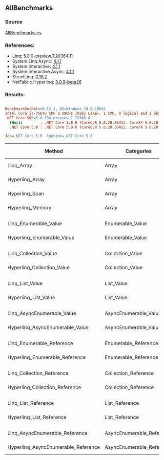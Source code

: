 ﻿## AllBenchmarks

### Source
[AllBenchmarks.cs](../NetFabric.Hyperlinq.Benchmarks/Benchmarks/AllBenchmarks.cs)

### References:
- Linq: 5.0.0-preview.7.20364.11
- System.Linq.Async: [4.1.1](https://www.nuget.org/packages/System.Linq.Async/4.1.1)
- System.Interactive: [4.1.1](https://www.nuget.org/packages/System.Interactive/4.1.1)
- System.Interactive.Async: [4.1.1](https://www.nuget.org/packages/System.Interactive.Async/4.1.1)
- StructLinq: [0.19.2](https://www.nuget.org/packages/StructLinq/0.19.2)
- NetFabric.Hyperlinq: [3.0.0-beta26](https://www.nuget.org/packages/NetFabric.Hyperlinq/3.0.0-beta26)

### Results:
``` ini

BenchmarkDotNet=v0.12.1, OS=Windows 10.0.19042
Intel Core i7-7567U CPU 3.50GHz (Kaby Lake), 1 CPU, 4 logical and 2 physical cores
.NET Core SDK=5.0.100-preview.7.20366.6
  [Host]        : .NET Core 5.0.0 (CoreCLR 5.0.20.36411, CoreFX 5.0.20.36411), X64 RyuJIT
  .NET Core 5.0 : .NET Core 5.0.0 (CoreCLR 5.0.20.36411, CoreFX 5.0.20.36411), X64 RyuJIT

Job=.NET Core 5.0  Runtime=.NET Core 5.0  

```
|                              Method |                Categories | Count |       Mean |    Error |   StdDev | Ratio | RatioSD |  Gen 0 | Gen 1 | Gen 2 | Allocated |
|------------------------------------ |-------------------------- |------ |-----------:|---------:|---------:|------:|--------:|-------:|------:|------:|----------:|
|                          Linq_Array |                     Array |   100 |   528.0 ns |  5.57 ns |  4.94 ns |  1.00 |    0.00 | 0.0153 |     - |     - |      32 B |
|                     Hyperlinq_Array |                     Array |   100 |   191.4 ns |  1.67 ns |  1.56 ns |  0.36 |    0.00 |      - |     - |     - |         - |
|                      Hyperlinq_Span |                     Array |   100 |   166.2 ns |  1.88 ns |  1.76 ns |  0.32 |    0.00 |      - |     - |     - |         - |
|                    Hyperlinq_Memory |                     Array |   100 |   215.8 ns |  2.12 ns |  1.99 ns |  0.41 |    0.00 |      - |     - |     - |         - |
|                                     |                           |       |            |          |          |       |         |        |       |       |           |
|               Linq_Enumerable_Value |          Enumerable_Value |   100 |   737.5 ns |  6.24 ns |  5.84 ns |  1.00 |    0.00 | 0.0153 |     - |     - |      32 B |
|          Hyperlinq_Enumerable_Value |          Enumerable_Value |   100 |   199.4 ns |  2.30 ns |  1.92 ns |  0.27 |    0.00 |      - |     - |     - |         - |
|                                     |                           |       |            |          |          |       |         |        |       |       |           |
|               Linq_Collection_Value |          Collection_Value |   100 |   741.2 ns |  6.95 ns |  6.50 ns |  1.00 |    0.00 | 0.0153 |     - |     - |      32 B |
|          Hyperlinq_Collection_Value |          Collection_Value |   100 |   233.7 ns |  3.46 ns |  3.24 ns |  0.32 |    0.00 |      - |     - |     - |         - |
|                                     |                           |       |            |          |          |       |         |        |       |       |           |
|                     Linq_List_Value |                List_Value |   100 |   737.0 ns |  6.21 ns |  5.80 ns |  1.00 |    0.00 | 0.0153 |     - |     - |      32 B |
|                Hyperlinq_List_Value |                List_Value |   100 |   401.4 ns |  3.81 ns |  3.18 ns |  0.54 |    0.01 |      - |     - |     - |         - |
|                                     |                           |       |            |          |          |       |         |        |       |       |           |
|          Linq_AsyncEnumerable_Value |     AsyncEnumerable_Value |   100 | 2,176.1 ns | 25.71 ns | 21.47 ns |  1.00 |    0.00 | 0.0191 |     - |     - |      40 B |
|     Hyperlinq_AsyncEnumerable_Value |     AsyncEnumerable_Value |   100 |   331.5 ns |  3.55 ns |  3.32 ns |  0.15 |    0.00 | 0.0191 |     - |     - |      40 B |
|                                     |                           |       |            |          |          |       |         |        |       |       |           |
|           Linq_Enumerable_Reference |      Enumerable_Reference |   100 |   570.6 ns |  5.53 ns |  5.18 ns |  1.00 |    0.00 | 0.0153 |     - |     - |      32 B |
|      Hyperlinq_Enumerable_Reference |      Enumerable_Reference |   100 |   523.1 ns |  4.70 ns |  4.40 ns |  0.92 |    0.01 | 0.0153 |     - |     - |      32 B |
|                                     |                           |       |            |          |          |       |         |        |       |       |           |
|           Linq_Collection_Reference |      Collection_Reference |   100 |   572.8 ns |  5.56 ns |  5.20 ns |  1.00 |    0.00 | 0.0153 |     - |     - |      32 B |
|      Hyperlinq_Collection_Reference |      Collection_Reference |   100 |   520.5 ns |  7.43 ns |  6.59 ns |  0.91 |    0.02 | 0.0153 |     - |     - |      32 B |
|                                     |                           |       |            |          |          |       |         |        |       |       |           |
|                 Linq_List_Reference |            List_Reference |   100 |   572.2 ns |  3.72 ns |  3.11 ns |  1.00 |    0.00 | 0.0153 |     - |     - |      32 B |
|            Hyperlinq_List_Reference |            List_Reference |   100 |   376.9 ns |  2.50 ns |  2.22 ns |  0.66 |    0.00 |      - |     - |     - |         - |
|                                     |                           |       |            |          |          |       |         |        |       |       |           |
|      Linq_AsyncEnumerable_Reference | AsyncEnumerable_Reference |   100 | 2,114.6 ns | 19.98 ns | 18.69 ns |  1.00 |    0.00 | 0.0191 |     - |     - |      40 B |
| Hyperlinq_AsyncEnumerable_Reference | AsyncEnumerable_Reference |   100 |   358.6 ns |  2.02 ns |  1.88 ns |  0.17 |    0.00 | 0.0305 |     - |     - |      64 B |
